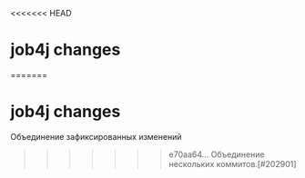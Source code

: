 <<<<<<< HEAD
# job4j changes
=======
# job4j changes
Объединение зафиксированных изменений
>>>>>>> e70aa64... Объединение нескольких коммитов.[#202901]
